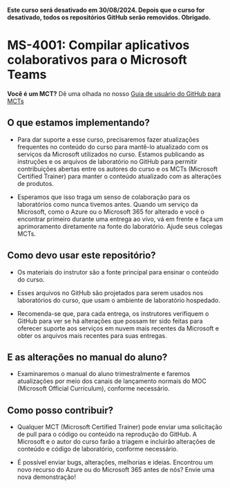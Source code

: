 **Este curso será desativado em **30/08/2024**. Depois que o curso for desativado, todos os repositórios GitHub serão removidos. Obrigado.**

# MS-4001: Compilar aplicativos colaborativos para o Microsoft Teams

**Você é um MCT?** Dê uma olhada no nosso [Guia de usuário do GitHub para MCTs](https://microsoftlearning.github.io/MCT-User-Guide/)

## O que estamos implementando?

- Para dar suporte a esse curso, precisaremos fazer atualizações frequentes no conteúdo do curso para mantê-lo atualizado com os serviços da Microsoft utilizados no curso. Estamos publicando as instruções e os arquivos de laboratório no GitHub para permitir contribuições abertas entre os autores do curso e os MCTs (Microsoft Certified Trainer) para manter o conteúdo atualizado com as alterações de produtos.

- Esperamos que isso traga um senso de colaboração para os laboratórios como nunca tivemos antes. Quando um serviço da Microsoft, como o Azure ou o Microsoft 365 for alterado e você o encontrar primeiro durante uma entrega ao vivo, vá em frente e faça um aprimoramento diretamente na fonte do laboratório. Ajude seus colegas MCTs.

## Como devo usar este repositório?

- Os materiais do instrutor são a fonte principal para ensinar o conteúdo do curso.

- Esses arquivos no GitHub são projetados para serem usados nos laboratórios do curso, que usam o ambiente de laboratório hospedado.

- Recomenda-se que, para cada entrega, os instrutores verifiquem o GitHub para ver se há alterações que possam ter sido feitas para oferecer suporte aos serviços em nuvem mais recentes da Microsoft e obter os arquivos mais recentes para suas entregas.

## E as alterações no manual do aluno?

- Examinaremos o manual do aluno trimestralmente e faremos atualizações por meio dos canais de lançamento normais do MOC (Microsoft Official Curriculum), conforme necessário.

## Como posso contribuir?

- Qualquer MCT (Microsoft Certified Trainer) pode enviar uma solicitação de pull para o código ou conteúdo na reprodução do GitHub. A Microsoft e o autor do curso farão a triagem e incluirão alterações de conteúdo e código de laboratório, conforme necessário.

- É possível enviar bugs, alterações, melhorias e ideias. Encontrou um novo recurso do Azure ou do Microsoft 365 antes de nós? Envie uma nova demonstração!
